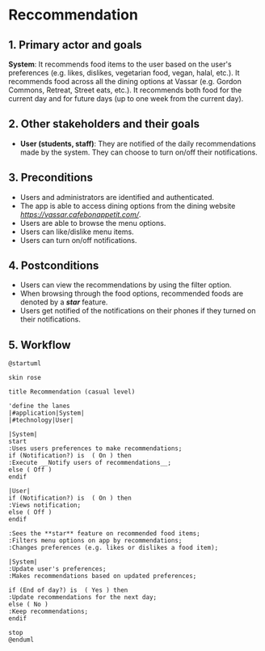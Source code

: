 # Reccommendation

## 1. Primary actor and goals

__System__: It recommends food items to the user based on the user's preferences (e.g. likes, dislikes, vegetarian food,
vegan, halal, etc.). It recommends food across all the dining options at Vassar (e.g. Gordon Commons, Retreat, Street
eats, etc.). It recommends both food for the current day and for future days (up to one week from the current day).

## 2. Other stakeholders and their goals

* __User (students, staff)__: They are notified of the daily recommendations made by the system. They can choose to turn
on/off their notifications. 

## 3. Preconditions

* Users and administrators are identified and authenticated.
* The app is able to access dining options from the dining website *https://vassar.cafebonappetit.com/*.
* Users are able to browse the menu options.
* Users can like/dislike menu items.
* Users can turn on/off notifications.

## 4. Postconditions

* Users can view the recommendations by using the filter option.
* When browsing through the food options, recommended foods are denoted by a ***star*** feature.
* Users get notified of the notifications on their phones if they turned on their notifications.

## 5. Workflow

```plantuml
@startuml

skin rose

title Recommendation (casual level)

'define the lanes
|#application|System|
|#technology|User|

|System|
start
:Uses users preferences to make recommendations;
if (Notification?) is  ( On ) then
:Execute __Notify users of recommendations__;
else ( Off ) 
endif

|User|
if (Notification?) is  ( On ) then
:Views notification;
else ( Off ) 
endif

:Sees the **star** feature on recommended food items;
:Filters menu options on app by recommendations;
:Changes preferences (e.g. likes or dislikes a food item);

|System|
:Update user's preferences;
:Makes recommendations based on updated preferences;

if (End of day?) is  ( Yes ) then
:Update recommendations for the next day;
else ( No ) 
:Keep recommendations;
endif

stop
@enduml
```